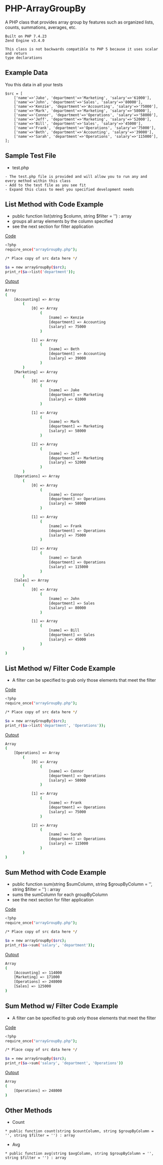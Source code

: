 # PHP-ArrayGroupBy
A PHP class that provides array group by features such as organized lists, counts, summations, averages, etc.

```
Built on PHP 7.4.23
Zend Engine v3.4.0

This class is not backwards compatible to PHP 5 because it uses scalar and return
type declarations
```

## Example Data
You this data in all your tests
```
$src = [
	['name'=>'Jake', 'department'=>'Marketing', 'salary'=>'61000'],
	['name'=>'John', 'department'=>'Sales', 'salary'=>'80000'],
	['name'=>'Kenzie', 'department'=>'Accounting', 'salary'=>'75000'],
	['name'=>'Mark', 'department'=>'Marketing', 'salary'=>'58000'],
	['name'=>'Connor', 'department'=>'Operations', 'salary'=>'58000'],
	['name'=>'Jeff', 'department'=>'Marketing', 'salary'=>'52000'],
	['name'=>'Bill', 'department'=>'Sales', 'salary'=>'45000'],
	['name'=>'Frank', 'department'=>'Operations', 'salary'=>'75000'],
	['name'=>'Beth', 'department'=>'Accounting', 'salary'=>'39000'],
	['name'=>'Sarah', 'department'=>'Operations', 'salary'=>'115000'],
];
```

## Sample Test File
* test.php
```
- The test.php file is provided and will allow you to run any and every method within this class
- Add to the test file as you see fit
- Expand this class to meet you specified development needs
```

## List Method with Code Example
* public function list(string $column, string $filter = '') : array
* groups all array elements by the column specified
* see the next section for filter application

<ins>Code</ins>
```bash
<?php
require_once("arrayGroupBy.php");

/* Place copy of src data here */

$a = new arrayGroupBy($src);
print_r($a->list('department'));
```

<ins>Output</ins>
```bash
Array
(
    [Accounting] => Array
        (
            [0] => Array
                (
                    [name] => Kenzie
                    [department] => Accounting
                    [salary] => 75000
                )

            [1] => Array
                (
                    [name] => Beth
                    [department] => Accounting
                    [salary] => 39000
                )
        )
    [Marketing] => Array
        (
            [0] => Array
                (
                    [name] => Jake
                    [department] => Marketing
                    [salary] => 61000
                )

            [1] => Array
                (
                    [name] => Mark
                    [department] => Marketing
                    [salary] => 58000
                )

            [2] => Array
                (
                    [name] => Jeff
                    [department] => Marketing
                    [salary] => 52000
                )
        )
    [Operations] => Array
        (
            [0] => Array
                (
                    [name] => Connor
                    [department] => Operations
                    [salary] => 58000
                )

            [1] => Array
                (
                    [name] => Frank
                    [department] => Operations
                    [salary] => 75000
                )

            [2] => Array
                (
                    [name] => Sarah
                    [department] => Operations
                    [salary] => 115000
                )
        )
    [Sales] => Array
        (
            [0] => Array
                (
                    [name] => John
                    [department] => Sales
                    [salary] => 80000
                )

            [1] => Array
                (
                    [name] => Bill
                    [department] => Sales
                    [salary] => 45000
                )
        )
)
```

## List Method w/ Filter Code Example
* A filter can be specified to grab only those elements that meet the filter

<ins>Code</ins>
```bash
<?php
require_once("arrayGroupBy.php");

/* Place copy of src data here */

$a = new arrayGroupBy($src);
print_r($a->list('department', 'Operations'));
```

<ins>Output</ins>
```bash
Array
(
    [Operations] => Array
        (
            [0] => Array
                (
                    [name] => Connor
                    [department] => Operations
                    [salary] => 58000
                )

            [1] => Array
                (
                    [name] => Frank
                    [department] => Operations
                    [salary] => 75000
                )

            [2] => Array
                (
                    [name] => Sarah
                    [department] => Operations
                    [salary] => 115000
                )
        )
)
```

## Sum Method with Code Example
* public function sum(string $sumColumn, string $groupByColumn = '', string $filter = '') : array
* sums the sumColumn for each groupByColumn
* see the next section for filter application

<ins>Code</ins>
```bash
<?php
require_once("arrayGroupBy.php");

/* Place copy of src data here */

$a = new arrayGroupBy($src);
print_r($a->sum('salary', 'department'));
```

<ins>Output</ins>
```bash
Array
(
    [Accounting] => 114000
    [Marketing] => 171000
    [Operations] => 248000
    [Sales] => 125000
)
```
## Sum Method w/ Filter Code Example
* A filter can be specified to grab only those elements that meet the filter

<ins>Code</ins>
```bash
<?php
require_once("arrayGroupBy.php");

/* Place copy of src data here */

$a = new arrayGroupBy($src);
print_r($a->sum('salary', 'department', 'Operations'))
```

<ins>Output</ins>
```bash
Array
(
    [Operations] => 248000
)
```

## Other Methods
* Count
```
* public function count(string $countColumn, string $groupByColumn = '', string $filter = '') : array
```

* Avg
```
* public function avg(string $avgColumn, string $groupByColumn = '', string $filter = '') : array
```